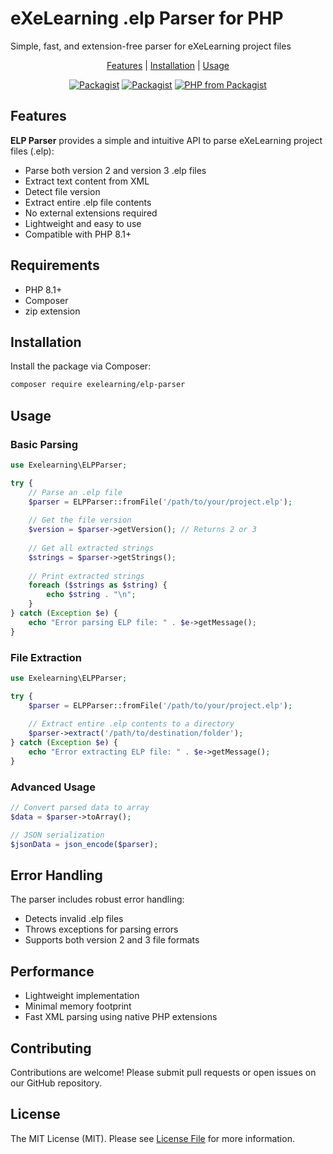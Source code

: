 # eXeLearning .elp Parser for PHP

Simple, fast, and extension-free parser for eXeLearning project files

<p align="center">
    <a href="#features">Features</a> |
    <a href="#installation">Installation</a> |
    <a href="#usage">Usage</a>
</p>

<p align="center">
<a href="https://packagist.org/packages/exelearning/elp-parser"><img src="https://img.shields.io/packagist/v/exelearning/elp-parser.svg?style=flat-square" alt="Packagist"></a>
<a href="https://packagist.org/packages/exelearning/elp-parser"><img src="https://img.shields.io/packagist/dm/exelearning/elp-parser.svg?style=flat-square" alt="Packagist"></a>
<a href="https://packagist.org/packages/exelearning/elp-parser"><img src="https://img.shields.io/packagist/php-v/exelearning/elp-parser.svg?style=flat-square" alt="PHP from Packagist"></a>
</p>

## Features

**ELP Parser** provides a simple and intuitive API to parse eXeLearning project files (.elp):

- Parse both version 2 and version 3 .elp files
- Extract text content from XML
- Detect file version
- Extract entire .elp file contents
- No external extensions required
- Lightweight and easy to use
- Compatible with PHP 8.1+

## Requirements

- PHP 8.1+
- Composer
- zip extension

## Installation

Install the package via Composer:

```bash
composer require exelearning/elp-parser
```

## Usage

### Basic Parsing

```php
use Exelearning\ELPParser;

try {
    // Parse an .elp file
    $parser = ELPParser::fromFile('/path/to/your/project.elp');
    
    // Get the file version
    $version = $parser->getVersion(); // Returns 2 or 3
    
    // Get all extracted strings
    $strings = $parser->getStrings();
    
    // Print extracted strings
    foreach ($strings as $string) {
        echo $string . "\n";
    }
} catch (Exception $e) {
    echo "Error parsing ELP file: " . $e->getMessage();
}
```

### File Extraction

```php
use Exelearning\ELPParser;

try {
    $parser = ELPParser::fromFile('/path/to/your/project.elp');
    
    // Extract entire .elp contents to a directory
    $parser->extract('/path/to/destination/folder');
} catch (Exception $e) {
    echo "Error extracting ELP file: " . $e->getMessage();
}
```

### Advanced Usage

```php
// Convert parsed data to array
$data = $parser->toArray();

// JSON serialization
$jsonData = json_encode($parser);
```

## Error Handling

The parser includes robust error handling:
- Detects invalid .elp files
- Throws exceptions for parsing errors
- Supports both version 2 and 3 file formats

## Performance

- Lightweight implementation
- Minimal memory footprint
- Fast XML parsing using native PHP extensions

## Contributing

Contributions are welcome! Please submit pull requests or open issues on our GitHub repository.

## License

The MIT License (MIT). Please see [License File](LICENSE.md) for more information.